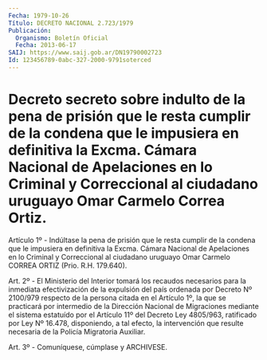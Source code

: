 ```yaml
---
Fecha: 1979-10-26
Título: DECRETO NACIONAL 2.723/1979
Publicación:
  Organismo: Boletín Oficial
  Fecha: 2013-06-17
SAIJ: https://www.saij.gob.ar/DN19790002723
Id: 123456789-0abc-327-2000-9791soterced
---
```

# Decreto secreto sobre indulto de la pena de prisión que le resta cumplir de la condena que le impusiera en definitiva la Excma. Cámara Nacional de Apelaciones en lo Criminal y Correccional al ciudadano uruguayo Omar Carmelo Correa Ortiz.

<a id="1"></a>
Artículo 1º - Indúltase la pena de prisión que le resta cumplir de la condena que le impusiera en definitiva la Excma. Cámara Nacional de Apelaciones en lo Criminal y Correccional al ciudadano uruguayo Omar Carmelo CORREA ORTIZ (Prio. R.H. 179.640).

<a id="2"></a>
Art. 2º - El Ministerio del Interior tomará los recaudos necesarios para la inmediata efectivización de la expulsión del país ordenada por Decreto Nº 2100/979 respecto de la persona citada en el Artículo 1º, la que se practicará por intermedio de la Dirección Nacional de Migraciones mediante el sistema estatuído por el Artículo 11º del Decreto Ley 4805/963, ratificado por Ley Nº 16.478, disponiendo, a tal efecto, la intervención que resulte necesaria de la Policía Migratoria Auxiliar.

<a id="3"></a>
Art. 3º - Comuníquese, cúmplase y ARCHIVESE.